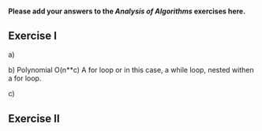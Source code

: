 #### Please add your answers to the ***Analysis of  Algorithms*** exercises here.

## Exercise I

a)


b) Polynomial O(n**c)
A for loop or in this case, a while loop, nested withen a for loop.


c)

## Exercise II


